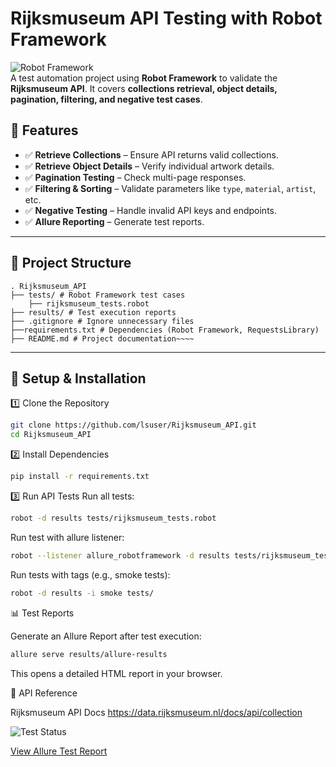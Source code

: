 # Rijksmuseum API Testing with Robot Framework

![Robot Framework](https://img.shields.io/badge/Robot%20Framework-API%20Testing-green)  
A test automation project using **Robot Framework** to validate the **Rijksmuseum API**. It covers **collections retrieval, object details, pagination, filtering, and negative test cases**.

## 🚀 Features
- ✅ **Retrieve Collections** – Ensure API returns valid collections.
- ✅ **Retrieve Object Details** – Verify individual artwork details.
- ✅ **Pagination Testing** – Check multi-page responses.
- ✅ **Filtering & Sorting** – Validate parameters like `type`, `material`, `artist`, etc.
- ✅ **Negative Testing** – Handle invalid API keys and endpoints.
- ✅ **Allure Reporting** – Generate test reports.

---

## 📂 Project Structure
~~~~
. Rijksmuseum_API
├── tests/ # Robot Framework test cases
    ├── rijksmuseum_tests.robot
├── results/ # Test execution reports
├── .gitignore # Ignore unnecessary files
├──requirements.txt # Dependencies (Robot Framework, RequestsLibrary)
├── README.md # Project documentation~~~~ 
~~~~
---

## 🔧 Setup & Installation

1️⃣ Clone the Repository
```bash
git clone https://github.com/lsuser/Rijksmuseum_API.git
cd Rijksmuseum_API
```

2️⃣ Install Dependencies
```bash
pip install -r requirements.txt
```

3️⃣ Run API Tests
Run all tests:
```bash
robot -d results tests/rijksmuseum_tests.robot
```
Run  test with allure listener:
```bash
robot --listener allure_robotframework -d results tests/rijksmuseum_tests.robot
```
Run tests with tags (e.g., smoke tests):
```bash
robot -d results -i smoke tests/
```

📊 Test Reports

Generate an Allure Report after test execution:
``` bash
allure serve results/allure-results
```
This opens a detailed HTML report in your browser.

📌 API Reference

Rijksmuseum API Docs
https://data.rijksmuseum.nl/docs/api/collection

![Test Status](https://github.com/lsuser/Rijksmuseum_API/actions/workflows/robot-tests.yml/badge.svg)

[View Allure Test Report](https://github.com/lsuser/Rijksmuseum_API/allure-results/index.html
)


